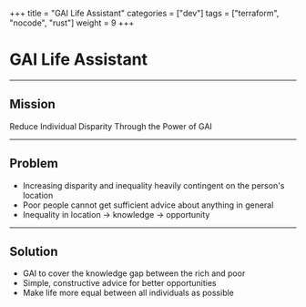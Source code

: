 +++
title = "GAI Life Assistant"
categories = ["dev"]
tags = ["terraform", "nocode", "rust"]
weight = 9
+++

# GAI Life Assistant

---

## Mission

Reduce Individual Disparity Through the Power of GAI

---

## Problem

- Increasing disparity and inequality heavily contingent on the person's location
- Poor people cannot get sufficient advice about anything in general
- Inequality in location -> knowledge -> opportunity

---

## Solution

- GAI to cover the knowledge gap between the rich and poor
- Simple, constructive advice for better opportunities
- Make life more equal between all individuals as possible
